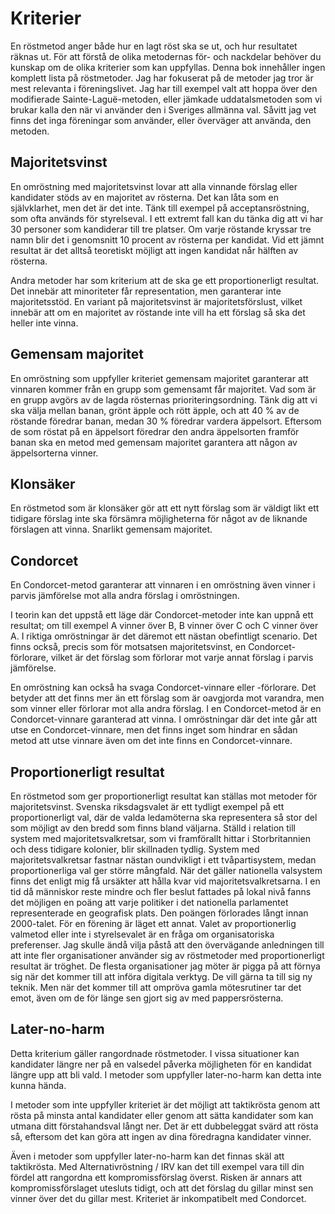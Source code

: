 # Kriterier

En röstmetod anger både hur en lagt röst ska se ut, och hur resultatet räknas ut. För att förstå de olika metodernas för- och nackdelar behöver du kunskap om de olika kriterier som kan uppfyllas.
Denna bok innehåller ingen komplett lista på röstmetoder. Jag har fokuserat på de metoder jag tror är mest relevanta i föreningslivet. Jag har till exempel valt att hoppa över den modifierade Sainte-Laguë-metoden, eller jämkade uddatalsmetoden som vi brukar kalla den när vi använder den i Sveriges allmänna val. Såvitt jag vet finns det inga föreningar som använder, eller överväger att använda, den metoden.

## Majoritetsvinst

En omröstning med majoritetsvinst lovar att alla vinnande förslag eller kandidater stöds av en majoritet av rösterna. Det kan låta som en självklarhet, men det är det inte. Tänk till exempel på acceptansröstning, som ofta används för styrelseval. I ett extremt fall kan du tänka dig att vi har 30 personer som kandiderar till tre platser. Om varje röstande kryssar tre namn blir det i genomsnitt 10 procent av rösterna per kandidat. Vid ett jämnt resultat är det alltså teoretiskt möjligt att ingen kandidat når hälften av rösterna.

Andra metoder har som kriterium att de ska ge ett proportionerligt resultat. Det innebär att minoriteter får representation, men garanterar inte majoritetsstöd.
En variant på majoritetsvinst är majoritetsförslust, vilket innebär att om en majoritet av röstande inte vill ha ett förslag så ska det heller inte vinna.

## Gemensam majoritet

En omröstning som uppfyller kriteriet gemensam majoritet garanterar att vinnaren kommer från en grupp som gemensamt får majoritet. Vad som är en grupp avgörs av de lagda rösternas prioriteringsordning. Tänk dig att vi ska välja mellan banan, grönt äpple och rött äpple, och att 40 % av de röstande föredrar banan, medan 30 % föredrar vardera äppelsort. Eftersom de som röstat på en äppelsort föredrar den andra äppelsorten framför banan ska en metod med gemensam majoritet garantera att någon av äppelsorterna vinner.

## Klonsäker

En röstmetod som är klonsäker gör att ett nytt förslag som är väldigt likt ett tidigare förslag inte ska försämra möjligheterna för något av de liknande förslagen att vinna. Snarlikt gemensam majoritet.

## Condorcet

En Condorcet-metod garanterar att vinnaren i en omröstning även vinner i parvis jämförelse mot alla andra förslag i omröstningen.

I teorin kan det uppstå ett läge där Condorcet-metoder inte kan uppnå ett resultat; om till exempel A vinner över B, B vinner över C och C vinner över A. I riktiga omröstningar är det däremot ett nästan obefintligt scenario.
Det finns också, precis som för motsatsen majoritetsvinst, en Condorcet-förlorare, vilket är det förslag som förlorar mot varje annat förslag i parvis jämförelse.

En omröstning kan också ha svaga Condorcet-vinnare eller -förlorare. Det betyder att det finns mer än ett förslag som är oavgjorda mot varandra, men som vinner eller förlorar mot alla andra förslag.
I en Condorcet-metod är en Condorcet-vinnare garanterad att vinna. I omröstningar där det inte går att utse en Condorcet-vinnare, men det finns inget som hindrar en sådan metod att utse vinnare även om det inte finns en Condorcet-vinnare.

## Proportionerligt resultat

En röstmetod som ger proportionerligt resultat kan ställas mot metoder för majoritetsvinst. Svenska riksdagsvalet är ett tydligt exempel på ett proportionerligt val, där de valda ledamöterna ska representera så stor del som möjligt av den bredd som finns bland väljarna. Ställd i relation till system med majoritetsvalkretsar, som vi framförallt hittar i Storbritannien och dess tidigare kolonier, blir skillnaden tydlig. System med majoritetsvalkretsar fastnar nästan oundvikligt i ett tvåpartisystem, medan proportionerliga val ger större mångfald.
När det gäller nationella valsystem finns det enligt mig få ursäkter att hålla kvar vid majoritetsvalkretsarna. I en tid då människor reste mindre och fler beslut fattades på lokal nivå fanns det möjligen en poäng att varje politiker i det nationella parlamentet representerade en geografisk plats. Den poängen förlorades långt innan 2000-talet.
För en förening är läget ett annat. Valet av proportionerlig valmetod eller inte i styrelsevalet är en fråga om organisatoriska preferenser. Jag skulle ändå vilja påstå att den övervägande anledningen till att inte fler organisationer använder sig av röstmetoder med proportionerligt resultat är tröghet. De flesta organisationer jag möter är pigga på att förnya sig när det kommer till att införa digitala verktyg. De vill gärna ta till sig ny teknik. Men när det kommer till att ompröva gamla mötesrutiner tar det emot, även om de för länge sen gjort sig av med pappersrösterna.

## Later-no-harm

Detta kriterium gäller rangordnade röstmetoder. I vissa situationer kan kandidater längre ner på en valsedel påverka möjligheten för en kandidat längre upp att bli vald. I metoder som uppfyller later-no-harm kan detta inte kunna hända.

I metoder som inte uppfyller kriteriet är det möjligt att taktikrösta genom att rösta på minsta antal kandidater eller genom att sätta kandidater som kan utmana ditt förstahandsval långt ner. Det är ett dubbeleggat svärd att rösta så, eftersom det kan göra att ingen av dina föredragna kandidater vinner.

Även i metoder som uppfyller later-no-harm kan det finnas skäl att taktikrösta. Med Alternativröstning / IRV kan det till exempel vara till din fördel att rangordna ett kompromissförslag överst. Risken är annars att kompromissförslaget utesluts tidigt, och att det förslag du gillar minst sen vinner över det du gillar mest.
Kriteriet är inkompatibelt med Condorcet.